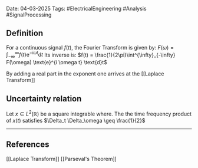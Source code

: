 Date: 04-03-2025
Tags: #ElectricalEngineering #Analysis #SignalProcessing
## Definition

For a continuous signal $f(t)$, the Fourier Transform is given by:
	$F(\omega) = \int^{\infty}_{-\infty} f(t) \text{e}^{- i \omega t} \text{d}t$ 
Its inverse is:
	$f(t) = \frac{1}{2\pi}\int^{\infty}_{-\infty} F(\omega) \text{e}^{i \omega t} \text{d}t$ 

By adding a real part in the exponent one arrives at the [[Laplace Transform]]
## Uncertainty relation

Let $x \in L^2(\mathbb{R})$ be a square integrable where. The the time frequency product of $x(t)$ satisfies $\Delta_t \Delta_\omega \geq \frac{1}{2}$

---
## References
[[Laplace Transform]]
[[Parseval's Theorem]]